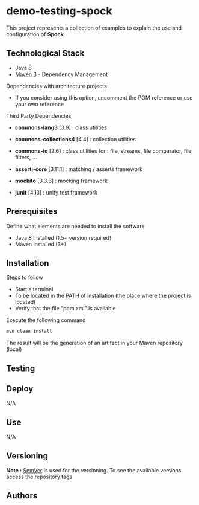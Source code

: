# demo-testing-spock

This project represents a collection of examples to explain the use and configuration of **Spock**





## Technological Stack

* Java 8
* [Maven 3](https://maven.apache.org/) - Dependency Management

Dependencies with architecture projects

* If you consider using this option, uncomment the POM reference or use your own reference

Third Party Dependencies

* **commons-lang3** [3.9] : class utilities
* **commons-collections4** [4.4] : collection utilities
* **commons-io** [2.6] : class utilities for : file, streams, file comparator, file filters, ...

* **assertj-core** [3.11.1] : matching / asserts framework
* **mockito** [3.3.3] : mocking framework
* **junit** [4.13] : unity test framework





## Prerequisites

Define what elements are needed to install the software

* Java 8 installed (1.5+ version required)
* Maven installed  (3+)





## Installation

Steps to follow 

* Start a terminal
* To be located in the PATH of installation (the place where the project is located)
* Verify that the file "pom.xml" is available

Execute the following command

```bash
mvn clean install
```

The result will be the generation of an artifact in your Maven repository (local)





## Testing







## Deploy

N/A





## Use

N/A





## Versioning

**Note :** [SemVer](http://semver.org/) is used for the versioning. 
To see the available versions access the repository tags





## Authors

